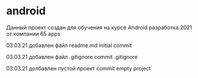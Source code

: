 # android
Данный проект создан для обучения на курсе Android разработка 2021 от компании 65 apps

03.03.21 добавлен файл readme.md initial commit

03.03.21 добавлен файл .gitignore commit .gitignore

03.03.21 долбавлен пустой проект commit empty project
